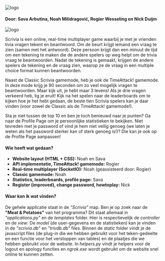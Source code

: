 ![logo](https://i.imgur.com/m3u8yTy.png)

#### Door: Sava Arbutina, Noah Milidragović, Rogier Wesseling en Nick Duijm 

![logo](https://i.imgur.com/QB4qWwa.png)

Scrivia is een online, real-time multiplayer game waarbij je met je vrienden tivia vragen tekent en beantwoord. Om de beurt krijgt iemand een vraag te zien (samen met het antwoord). Deze persoon krijgt dan een minuut de tijd om een tekening te maken die de andere spelers op weg helpt om de trivia vraag te beantwoorden. Nadat de tekening is gemaakt, krijgen de andere spelers de tekening en de vraag zien, waarop ze de vraag in een multiple choice format kunnen beantwoorden. 

Naast de Classic Scrivia gamemode, heb je ook de TimeAttack! gamemode. In deze mode krijg je 90 seconden om zo veel mogelijk vragen te beantwoorden. Maar kijk uit, je hebt maar 3 levens! Als je drie vragen verkeerd heb, lig je eruit!
Kijk na het spelen naar de leaderboards om te kijken hoe je het hebt gedaan, de beste tien Scrivia spelers kan je daar vinden (voor zowel de Classic als de TimeAttack! gamemode!).

Sta je niet tussen de top 10 en ben je toch benieuwd naar je punten? Ga naar de Profile Page om je persoonlijke statistieken te bekijken. Niet tevreden met je password of vind je hem niet veilig genoeg (we laten je weten als het password sterker kan of sterk genoeg is!)? Die kan je ook op de Profile Page aanpassen!



#### Wie heeft wat gedaan?
- **Website layout (HTML + CSS):** Noah en Sava
- **API implementatie, TimeAttack! gamemode:** Rogier
- **Real-time multiplayer (SocketIO):** Noah (geassisteerd door: Rogier)
- **Classic gamemode:** Noah
- **Statistics, leaderboards, profile page:** Sava
- **Register (improved), change password, howtoplay:** Nick

#### Waar kan ik wat vinden?
De gehele applicatie staat in de *"Scrivia"* map. Ben je op zoek naar de **"Meat & Potatoes"** van het programma? Dit staat allemaal in *"applications.py"* en de *templates* folder. Hier is respectievelijk de *controller* en de *view*. De *model* (de user-gegevens en de statistieken) kan je vinden in de *"scrivia.db"* en *"trivdb.db"* files. Binnen de *static* folder vindt je de javascript files (de plug-in die we hebben gebruikt voor het teken-gedeelte en een functie voor het verstoppen van tables) en de plaatjes die we hebben gebruikt voor de website. In *helpers.py* vindt je helpers voor de logout en apology functies en *ngrok.exe* wordt gebruikt om de website snel online te kunnen zetten.
























